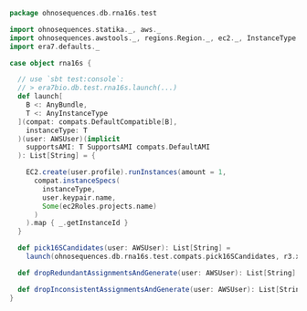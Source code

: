 
```scala
package ohnosequences.db.rna16s.test

import ohnosequences.statika._, aws._
import ohnosequences.awstools._, regions.Region._, ec2._, InstanceType._, autoscaling._, s3._
import era7.defaults._

case object rna16s {

  // use `sbt test:console`:
  // > era7bio.db.test.rna16s.launch(...)
  def launch[
    B <: AnyBundle,
    T <: AnyInstanceType
  ](compat: compats.DefaultCompatible[B],
    instanceType: T
  )(user: AWSUser)(implicit
    supportsAMI: T SupportsAMI compats.DefaultAMI
  ): List[String] = {

    EC2.create(user.profile).runInstances(amount = 1,
      compat.instanceSpecs(
        instanceType,
        user.keypair.name,
        Some(ec2Roles.projects.name)
      )
    ).map { _.getInstanceId }
  }

  def pick16SCandidates(user: AWSUser): List[String] =
    launch(ohnosequences.db.rna16s.test.compats.pick16SCandidates, r3.x4large)(user)

  def dropRedundantAssignmentsAndGenerate(user: AWSUser): List[String] = launch(ohnosequences.db.rna16s.test.compats.dropRedundantAssignmentsAndGenerate, r3.large)(user)

  def dropInconsistentAssignmentsAndGenerate(user: AWSUser): List[String] = launch(ohnosequences.db.rna16s.test.compats.dropInconsistentAssignmentsAndGenerate, r3.large)(user)
}

```




[test/scala/dropRedundantAssignments.scala]: dropRedundantAssignments.scala.md
[test/scala/runBundles.scala]: runBundles.scala.md
[test/scala/mg7pipeline.scala]: mg7pipeline.scala.md
[test/scala/compats.scala]: compats.scala.md
[test/scala/dropInconsistentAssignments.scala]: dropInconsistentAssignments.scala.md
[test/scala/pick16SCandidates.scala]: pick16SCandidates.scala.md
[test/scala/releaseData.scala]: releaseData.scala.md
[main/scala/package.scala]: ../../main/scala/package.scala.md
[main/scala/release.scala]: ../../main/scala/release.scala.md